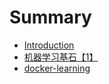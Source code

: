 # Summary

* [Introduction](README.md)
* [机器学习基石【1】](ji-qi-xue-xi-ji-shi-3010-1.md)
* [docker-learning](docker-learning.md)

